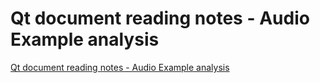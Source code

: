 # Qt document reading notes - Audio Example analysis
[Qt document reading notes - Audio Example analysis](https://aiwithcloud.com/2022/09/15/qt_document_reading_notes___audio_example_analysis/)